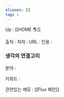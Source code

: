```yaml
---
aliases: []
tags : 
---
```

Up : [[HOME 🌎]]

출처 :
저자 :
URL : 
인용 : 


### 생각의 연결고리
분야 :

키워드 :

관련있는 메모 : [[Flux 패턴]]
